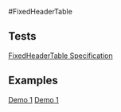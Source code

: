 #FixedHeaderTable

## Tests

[FixedHeaderTable Specification](spec/SpecRunner.html "Jasmine Specification")

## Examples

[Demo 1](examples/demo.html "FixedTableHeader Demo")
[Demo 1](examples/demo2.html "MinMaxCellDimensions Demo")